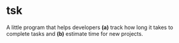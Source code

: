 # tsk

A little program that helps developers **(a)** track how long it takes to complete tasks and **(b)** estimate time for new projects.
